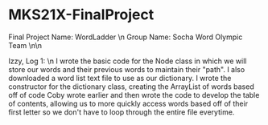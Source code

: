 # MKS21X-FinalProject
Final Project Name: WordLadder \n
Group Name: Socha Word Olympic Team \n\n

Izzy, Log 1: \n
  I wrote the basic code for the Node class in which we will store our words and their previous words to maintain their "path". I also downloaded a word list text file to use as our dictionary. I wrote the constructor for the dictionary class, creating the ArrayList of words based off of code Coby wrote earlier and then wrote the code to develop the table of contents, allowing us to more quickly access words based off of their first letter so we don't have to loop through the entire file everytime.
